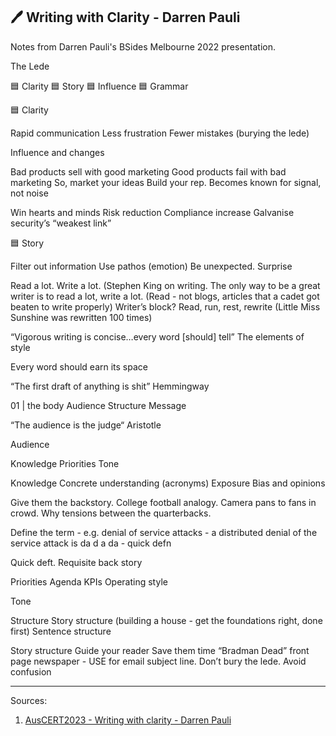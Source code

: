 ## 🖊️ Writing with Clarity - Darren Pauli

Notes from Darren Pauli's BSides Melbourne 2022 presentation. 

The Lede

🟦 Clarity
🟦 Story
🟦 Influence
🟦 Grammar


🟦 Clarity 

Rapid communication
Less frustration
Fewer mistakes (burying the lede)

Influence and changes

Bad products sell with good marketing
Good products fail with bad marketing
So, market your ideas
Build your rep.
Becomes known for signal, not noise

Win hearts and minds
Risk reduction
Compliance increase
Galvanise security’s “weakest link” 


🟦 Story

Filter out information
Use pathos (emotion)
Be unexpected. Surprise

Read a lot. Write a lot. (Stephen King on writing. The only way to be a great writer is to read a lot, write a lot. (Read - not blogs, articles that a cadet got beaten to write properly)
Writer’s block? Read, run, rest, 
rewrite (Little Miss Sunshine was rewritten 100 times)



“Vigorous writing is concise…every word [should] tell”  The elements of style

Every word should earn its space 



“The first draft of anything is shit” Hemmingway 




01 | the body
Audience
Structure
Message

“The audience is the judge“ Aristotle

Audience

Knowledge
Priorities
Tone


Knowledge
Concrete understanding (acronyms)
Exposure 
Bias and opinions


Give them the backstory. College football analogy. Camera pans to fans in crowd. Why tensions between the quarterbacks.

Define the term - e.g. denial of service attacks - a distributed denial of the service attack is da d a da - quick defn

Quick deft. Requisite back story

Priorities
Agenda
KPIs
Operating style

Tone 




Structure
Story structure (building a house - get the foundations right, done first)
Sentence structure


Story structure
Guide your reader
Save them time “Bradman Dead” front page newspaper - USE for email subject line. Don’t bury the lede.
Avoid confusion













__________________
Sources:
1. [AusCERT2023 - Writing with clarity - Darren Pauli](https://youtu.be/8lnxP93ZEtk?si=p3NCWWy13rCMmdwY)
